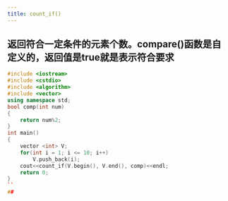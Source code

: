 ```yaml
---
title: count_if()
---
```


## 返回符合一定条件的元素个数。compare()函数是自定义的，返回值是true就是表示符合要求
``` c++
#include <iostream>
#include <cstdio>
#include <algorithm>
#include <vector>
using namespace std;
bool comp(int num)
{
    return num%2;
}
int main()
{
    vector <int> V;
    for(int i = 1; i <= 10; i++)
        V.push_back(i);
    cout<<count_if(V.begin(), V.end(), comp)<<endl;
    return 0;
}
``
##

